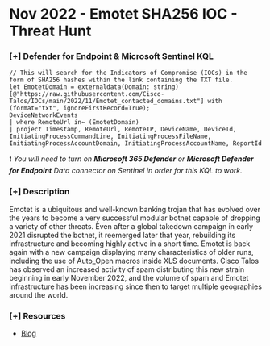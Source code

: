 # Nov 2022 - Emotet SHA256 IOC - Threat Hunt 

### [+] Defender for Endpoint & Microsoft Sentinel KQL
```
// This will search for the Indicators of Compromise (IOCs) in the form of SHA256 hashes within the link containing the TXT file.
let EmotetDomain = externaldata(Domain: string)[@"https://raw.githubusercontent.com/Cisco-Talos/IOCs/main/2022/11/Emotet_contacted_domains.txt"] with (format="txt", ignoreFirstRecord=True);
DeviceNetworkEvents
| where RemoteUrl in~ (EmotetDomain)
| project Timestamp, RemoteUrl, RemoteIP, DeviceName, DeviceId, InitiatingProcessCommandLine, InitiatingProcessFileName, InitiatingProcessAccountDomain, InitiatingProcessAccountName, ReportId
```
:exclamation: *You will need to turn on **Microsoft 365 Defender** or **Microsoft Defender for Endpoint** Data connector on Sentinel in order for this KQL to work.*

### [+] Description 
Emotet is a ubiquitous and well-known banking trojan that has evolved over the years to become a very successful modular botnet capable of dropping a variety of other threats. Even after a global takedown campaign in early 2021 disrupted the botnet, it reemerged later that year, rebuilding its infrastructure and becoming highly active in a short time.
Emotet is back again with a new campaign displaying many characteristics of older runs, including the use of Auto_Open macros inside XLS documents. Cisco Talos has observed an increased activity of spam distributing this new strain beginning in early November 2022,  and the volume of spam and Emotet infrastructure has been increasing since then to target multiple geographies around the world.

### [+] Resources 
- [Blog](https://blog.talosintelligence.com/emotet-coming-in-hot/)

